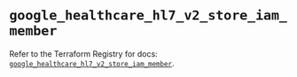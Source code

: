 # `google_healthcare_hl7_v2_store_iam_member`

Refer to the Terraform Registry for docs: [`google_healthcare_hl7_v2_store_iam_member`](https://registry.terraform.io/providers/hashicorp/google/6.37.0/docs/resources/healthcare_hl7_v2_store_iam_member).

